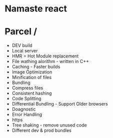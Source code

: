 # Namaste react 

# Parcel / 
- DEV build
- Local server
- HMR = Hot Module replacement
- File wathing alorithm - written in C++
- Caching - Faster builds
- Image Optimization 
- Minification of files
- Bundling
- Compress files
- Consistent hashing
- Code Splitting
- Differential Bundling - Support Older browsers
- Doagnostic
- Error Handling
- https
- Tree shaking - remove unused code
- Different dev & prod bundles 

